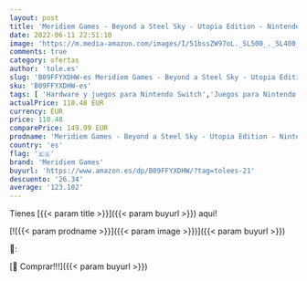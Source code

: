 ```yaml
---
layout: post
title: 'Meridiem Games - Beyond a Steel Sky - Utopia Edition - Nintendo Switch'
date: 2022-06-11 22:51:10
image: 'https://m.media-amazon.com/images/I/51bssZW97oL._SL500_._SL400_.jpg'
comments: true
category: ofertas
author: 'tole.es'
slug: 'B09FFYXDHW-es Meridiem Games - Beyond a Steel Sky - Utopia Edition -...'
sku: 'B09FFYXDHW-es'
tags: [ 'Hardware y juegos para Nintendo Switch','Juegos para Nintendo Switch','Videojuegos','meridiem games','nintendo','🇪🇸', ]
actualPrice: 110.48 EUR
currency: EUR
price: 110.48
comparePrice: 149.99 EUR
prodname: 'Meridiem Games - Beyond a Steel Sky - Utopia Edition - Nintendo Switch'
country: 'es'
flag: '🇪🇸'
brand: 'Meridiem Games'
buyurl: 'https://www.amazon.es/dp/B09FFYXDHW/?tag=tolees-21'
descuento: '26.34'
average: '123.102'
---
```


Tienes [{{< param title >}}]({{< param buyurl >}}) aqui!

[![{{< param prodname >}}]({{< param image >}})]({{< param buyurl >}})

🔎:


[🛒 Comprar!!!]({{< param buyurl >}})
